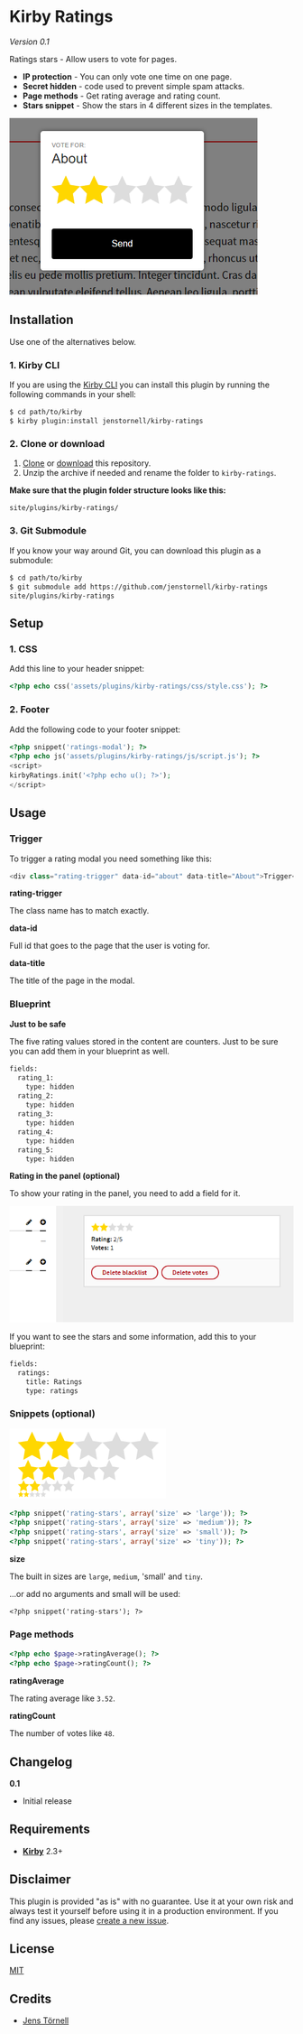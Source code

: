 # Kirby Ratings

*Version 0.1*

Ratings stars - Allow users to vote for pages.

- **IP protection** - You can only vote one time on one page.
- **Secret hidden** - code used to prevent simple spam attacks.
- **Page methods** - Get rating average and rating count.
- **Stars snippet** - Show the stars in 4 different sizes in the templates.

![Screenshot](docs/screenshot1.png)

## Installation

Use one of the alternatives below.

### 1. Kirby CLI

If you are using the [Kirby CLI](https://github.com/getkirby/cli) you can install this plugin by running the following commands in your shell:

```
$ cd path/to/kirby
$ kirby plugin:install jenstornell/kirby-ratings
```

### 2. Clone or download

1. [Clone](https://github.com/jenstornell/kirby-ratings.git) or [download](https://github.com/jenstornell/kirby-ratings/archive/master.zip)  this repository.
2. Unzip the archive if needed and rename the folder to `kirby-ratings`.

**Make sure that the plugin folder structure looks like this:**

```
site/plugins/kirby-ratings/
```

### 3. Git Submodule

If you know your way around Git, you can download this plugin as a submodule:

```
$ cd path/to/kirby
$ git submodule add https://github.com/jenstornell/kirby-ratings site/plugins/kirby-ratings
```

## Setup

### 1. CSS

Add this line to your header snippet:

```php
<?php echo css('assets/plugins/kirby-ratings/css/style.css'); ?>
```

### 2. Footer

Add the following code to your footer snippet:

```php
<?php snippet('ratings-modal'); ?>
<?php echo js('assets/plugins/kirby-ratings/js/script.js'); ?>
<script>
kirbyRatings.init('<?php echo u(); ?>');
</script>
```

## Usage

### Trigger

To trigger a rating modal you need something like this:

```php
<div class="rating-trigger" data-id="about" data-title="About">Trigger</div>
```

**rating-trigger**

The class name has to match exactly.

**data-id**

Full id that goes to the page that the user is voting for.

**data-title**

The title of the page in the modal.

### Blueprint

**Just to be safe**

The five rating values stored in the content are counters. Just to be sure you can add them in your blueprint as well.

```
fields:
  rating_1:
    type: hidden
  rating_2:
    type: hidden
  rating_3:
    type: hidden
  rating_4:
    type: hidden
  rating_5:
    type: hidden
```

**Rating in the panel (optional)**

To show your rating in the panel, you need to add a field for it.

![Screenshot2](docs/screenshot2.png)

If you want to see the stars and some information, add this to your blueprint:

```
fields:
  ratings:
    title: Ratings
    type: ratings
```

### Snippets (optional)

![](docs/screenshot3.png)

```php
<?php snippet('rating-stars', array('size' => 'large')); ?>
<?php snippet('rating-stars', array('size' => 'medium')); ?>
<?php snippet('rating-stars', array('size' => 'small')); ?>
<?php snippet('rating-stars', array('size' => 'tiny')); ?>
```

**size**

The built in sizes are `large`, `medium`, 'small' and `tiny`.

...or add no arguments and small will be used:

```
<?php snippet('rating-stars'); ?>
```

### Page methods

```php
<?php echo $page->ratingAverage(); ?>
<?php echo $page->ratingCount(); ?>
```

**ratingAverage**

The rating average like `3.52`.

**ratingCount**

The number of votes like `48`.

## Changelog

**0.1**

- Initial release

## Requirements

- [**Kirby**](https://getkirby.com/) 2.3+

## Disclaimer

This plugin is provided "as is" with no guarantee. Use it at your own risk and always test it yourself before using it in a production environment. If you find any issues, please [create a new issue](https://github.com/jenstornell/kirby-ratings/issues/new).

## License

[MIT](https://opensource.org/licenses/MIT)

## Credits

- [Jens Törnell](https://github.com/jenstornell)

